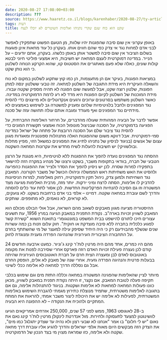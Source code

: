 ```yaml
---
date: 2020-08-27 17:08:00+03:00
description: ???
source: https://www.haaretz.co.il/blogs/karenhaber/2020-08-27/ty-article/0000017f-f8b1-d044-adff-fbf976a60000
tags: דעות
title: שקט הוא כוח שגם שקרי נתניהו ואלימות השוטרים לא יוכלו לנצח
---
```


באופן עקרוני אין שום סיבה שהפגנות יהיו שלוות, מן הטעם הפשוט שתפקידן לאפשר לבני אדם למחות נגד אי צדק כפי שהם חווים אותו. בעקרון כל עוד מחאות אינן פוגעות בשלום הציבור אין שום סיבה למשטר אותן באופן כלשהו. בעקרון, אתם יודעים – על הנייר. במדינה דמוקרטית לעצם המחאה יש חשיבות, היא אמצעי פוליטי חיוני לבטא קולות שונים, כאלה שלא פעם מאתגרים את הסטטוס קוו, שהוא הקרקע הנוחה לשלטון כי הוא נותן שקט. 

במציאות הפגנות, בעיקר אם הן מתעצמות, הן כמו קוץ שתקוע לשלטון במקום לא נוח והשאלה העיקרית היא מידת התגובה של השלטון למחאה. זה טבעי ששלטון ינסה למתן הפגנות, שלטון רוצה שקט, אבל למעשה שום הפגנה לא תהיה מספיק שקטה עבורו. מידת המוכנות של השלטון לקיום הפגנות היא מדד לא רע לרמת הדמוקרטיה במדינה. כאשר השלטון משתמש בסרטונים ערוכים ורגעים אנקדוטליים ולא מייצגים כדי להסית נגד המפגינים ולחבל בלגיטימיות שלהם ומעניק למשטרה גב לשימוש באמצעים לא מידתיים נגד המפגינים ואף מעודד ומגבה אותם עולה תחושה עזה של סכנה. 

אפשר לדבר על הבעיה המהותית שעולה מהדברים, על חרחור האלימות החברתית, על הפגיעה בדמוקרטיה, על הסכנה שבניצול מונופול הכוח ואמצעי תקשורת המונים כדי להסית נגד ציבור שלם ועל הסכנה הרובצת על פתחה של ישראל כמדינה סמי-דמוקרטית. אבל דווקא משום שההפגנות האלה מתנהלות ספונטנית ומאגדות מגוון עצום של אנשים (בניגוד לניסיון של נתניהו לתייג את המפגינים כמשאל הזוי, מפיץ מחלות ובולשוויקי) יש חשיבות להעלות לשיח מחדש את עקרונות המחאה השקטה.

ההסתה נגד המפגינים נועדה להפוך את ההפגנות ללא לגיטימיות, היא מנגנת על הרצון הטבעי של חברה, בוודאי בתקופות משבר, בשקט ורצונו של מנהיג במקרה הזה להישאר בתפקידו למרות שסרח. לכן יש ניסיון להפוך את הסדר ולצייר את ההפגנות כהפרעה ולהסיט את האש משחיתות ראש הממשלה וניהולו הכושל של משבר הקורונה. המאבק נגד השחיתות ולמען צדק, ניהול תקין ודמוקרטיה, רחוק מאלימות, למרות הניסיונות להדביק לו אלימות, הסתה לרצח ומיני ירקות. יותר מזה, מרבית האלימות מגיעה מצד המשטרה וזו גם הסיבה להנחיות הפרקליטות החדשות. לכן אסור לתת עוד כלים להסתה והדרך לשם עוברת במחאה שקטה. דמיינו – אלפי בני אדם ברחובות בשקט. לא צועקים, לא קוראים, לא נואמים, לא מתופפים. שותקים.

ההיסטוריה מציעה מגוון מאבקים לשאוב מהם השראה, אבל אולי הבולט מכולם הוא המאבק לשוויון זכויות בארה"ב. נקודת התפנית במאבק הגיעה במרץ 1956, עת תשעים עצורים חיכו לתורם להישפט בבית המשפט במונטגומרי בתואנת השווא "קשירת קשר לפגוע כלכלית בחברה ללא סיבה מוצדקת או חוקית". חוק עלום וזנוח בן כמה עשרות שנים שנשלף מהבוידעם רק כי היה היחיד שסיפק עילה למעצר של מי שהשתתף בחרם על התחבורה הציבורית העירונית שהנהיגה הפרדה גזענית ומנוגדת לחוק.

24 מהם היו כמרים, אחד מהם היה מרטין לות'ר קינג ג'וניור. כמעט ארבעה חודשים קודם לכן נעצרה פעילת זכויות האדם רוזה פארקס אחרי שסירבה לפנות את מקומה באוטובוס לאדם לבן ומעצרה הצית חרם על חברת האוטובוסים העירונית שהיתה בבעלות פרטית והנהיגה הפרדה גזעית. אחרי שנה של מאבק לא אלים, הופסק החרם אבל גם נסללה הדרך למחאה לא אלימה ככלי לשינוי.

מיותר לציין שהאלימות שהפגינה המשטרה במחאה וכללה התזת מים וגם שימוש בכלבי תקיפה פעלה לטובת המאבק. אם נקצר, זו היתה נקודת תפנית במאבק לשוויון, מכאן כוונו פעולות המחאה למחאות לא אלימות ושקטות. בניגוד להתנהלות אלימה, גם אם בתגובה לאלימות משטרתית, שתמיד מנוצלת כתירוץ מגמתי להגברת השימוש באלימות המשטרתית, לפעילות לא אלימה יש את היכולת ליצור משבר אמתי, להראות את המתח המתקיים ולהוכיח את הנקודה – לא ההפגנה היא הבעיה. 

ב-28 לאוגוסט 1963, ממש לפני 57 שנים, 250,000 אזרחים אמריקאים הגיעו לוושינגטון למצעד לתעסוקה ולחירות. מול אנדרטת לינקולן מרטין לות'ר קינג נאם את נאום "יש לי חלום" בו אמר "אנחנו לא שבעי רצון ולא נהיה עד שצדק יתגלגל כמו מים", את הצדק הזה מבקשים היום מאות אלפי ישראלים והדרך להגיע אליו עוברת דרך מחאה שקטה ולא אלימה, כזו שמראה מצוין מי בצד הנכון של הדמוקרטיה.